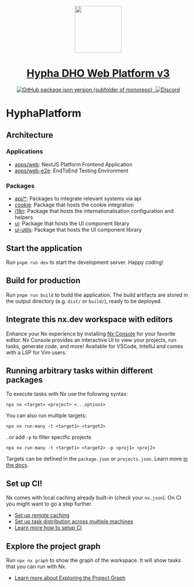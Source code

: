 <p align="center">
  <a href="https://hypha.earth/">
    <img src="https://hypha.earth/wp-content/themes/hypha-theme/img/round-logo.svg" height="128">
    <h1 align="center">Hypha DHO Web Platform v3</h1>
  </a>
</p>

<p align="center">
  <a aria-label="GitHub version" href="https://github.com/hypha-dao/hypha-web">
    <img alt="GitHub package.json version (subfolder of monorepo)" src="https://img.shields.io/github/package-json/v/hypha-dao/hypha-web?style=for-the-badge&labelColor=000000">
  </a>
  <a aria-label="License" href="https://github.com/hypha-dao/dho-web-client/blob/master/license.md">
    <img alt="" src="https://img.shields.io/github/license/hypha-dao/dho-web-client?style=for-the-badge&labelColor=000000">
  </a>
  <a aria-label="Join the community on GitHub" href="https://github.com/hypha-dao/dho-web-client/discussions">
    <img alt="Discord" src="https://img.shields.io/discord/722537361480613950?style=for-the-badge">
  </a>
</p>

# HyphaPlatform

## Architecture

### Applications

- [apps/web](./apps/web/README.md): NextJS Platform Frontend Application
- [apps/web-e2e](./apps/web-e2e/README.md): EndToEnd Testing Environment

### Packages

- [api/*](./packages/api/README.md): Packages to integrate relevant systems via api
- [cookie](./packages/cookie/README.md): Package that hosts the cookie integration
- [i18n](./packages/i18n/README.md): Package that hosts the internationalisation configuration and helpers
- [ui](./packages/ui/README.md): Package that hosts the UI component library
- [ui-utils](./packages/ui-utils/README.md): Package that hosts the UI component library

## Start the application

Run `pnpm run dev` to start the development server. Happy coding!

## Build for production

Run `pnpm run build` to build the application. The build artifacts are stored in the output directory (e.g. `dist/` or `build/`), ready to be deployed.

## Integrate this nx.dev workspace with editors

Enhance your Nx experience by installing [Nx Console](https://nx.dev/nx-console) for your favorite editor. Nx Console
provides an interactive UI to view your projects, run tasks, generate code, and more! Available for VSCode, IntelliJ and
comes with a LSP for Vim users.

## Running arbitrary tasks within different packages

To execute tasks with Nx use the following syntax:

```
npx nx <target> <project> <...options>
```

You can also run multiple targets:

```
npx nx run-many -t <target1> <target2>
```

..or add `-p` to filter specific projects

```
npx nx run-many -t <target1> <target2> -p <proj1> <proj2>
```

Targets can be defined in the `package.json` or `projects.json`. Learn more [in the docs](https://nx.dev/features/run-tasks).

## Set up CI!

Nx comes with local caching already built-in (check your `nx.json`). On CI you might want to go a step further.

- [Set up remote caching](https://nx.dev/features/share-your-cache)
- [Set up task distribution across multiple machines](https://nx.dev/nx-cloud/features/distribute-task-execution)
- [Learn more how to setup CI](https://nx.dev/recipes/ci)

## Explore the project graph

Run `npx nx graph` to show the graph of the workspace.
It will show tasks that you can run with Nx.

- [Learn more about Exploring the Project Graph](https://nx.dev/core-features/explore-graph)
